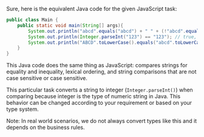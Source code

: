 Sure, here is the equivalent Java code for the given JavaScript task:

```java
public class Main {
    public static void main(String[] args){
        System.out.println("abcd".equals("abcd") + " " + (!"abcd".equals("abcd"))); // true true
        System.out.println(Integer.parseInt("123") == "123"); // true, because "123" is parsed to int
        System.out.println("ABCD".toLowerCase().equals("abcd".toLowerCase())); // true (case insensitive) 
    }
}
```
This Java code does the same thing as JavaScript: compares strings for equality and inequality, lexical ordering, and string comparisons that are not case sensitive or case sensitive. 

This particular task converts a string to integer (`Integer.parseInt()`) when comparing because integer is the type of numeric string in Java. This behavior can be changed according to your requirement or based on your type system. 

Note: In real world scenarios, we do not always convert types like this and it depends on the business rules.

